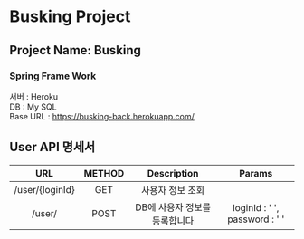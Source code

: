 # Busking Project

## Project Name: Busking
###  Spring Frame Work
 
서버 : Heroku  
DB : My SQL  
Base URL : https://busking-back.herokuapp.com/


## User API 명세서
URL|METHOD|Description|Params
:---:|:---:|:---:|:---:|
|/user/{loginId}|GET|사용자 정보 조회| 
|/user/|POST|DB에 사용자 정보를 등록합니다|loginId : ' ', password : ' '
